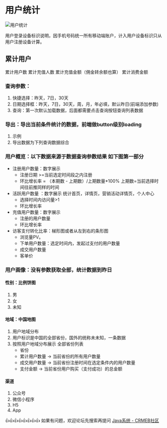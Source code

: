# 用户统计

![用户统计](https://cdn.jsdelivr.net/gh/xbdazz/mypic/img/202204011926412.png)

用户登录设备标识说明，因手机号码统一所有移动端账户，计入用户设备标识只从用户注册设备计算。
## 累计用户
累计用户数
累计充值人数
累计充值金额（佣金转余额也算）
累计消费金额

### 查询参数：
1.  快捷选择：昨天，7日，30天
2.  日期选择框：昨天，7日，30天，周，月，年必填，默认昨日(前端添加参数)
3.  查询：第一次默认加载数据，后面都需要点击查询按钮查询列表数据

### 导出：导出当前条件统计的数据，前端做button级别loading
1.  示例
2.  导出数据为下列查询数据综合

### 用户概览：以下数据来源于数据查询参数结果 如下图第一部分
*   注册用户数量：数字展示
    *   注册日期 >=当前选定时间段之内注册
    *   环比增长率 = （本期数 - 上期数）/上期数量\*100% 上期数=当前选择时间往前推同样的时间
*   活跃用户数量 ：数字展示 统计首页，详情页，营销活动详情页，个人中心
    *   选择时间内访问量>1
    *   环比增长率
*   充值用户数量：数字展示
    *   注册的用户数量
    *   环比增长率
*   访客支付转化比率：梯形图或者从左到右的条形图
    *   浏览量PV。
    *   下单用户数量：选定时间内，发起过支付的用户数量
    *   成交用户数量
    *   客单价
### 用户画像：没有参数获取全部，统计数据到昨日
#### 性别：比例饼图
1.  男
2.  女
3.  未知

#### 地域：中国地图

1.  用户地域分布
2.  用户标识是中国的全部省份，国外的统称未未知，一条数据
3.  按照用户地域分布展示 全部省份列表
    * 省份
    * 累计用户数量 -> 当前省份的所有用户数量
    * 成交用户数量 -> 当前省份注册时间在选定条件内的用户数量
    * 支付金额 -> 当前省份用户购买（支付成功）的总金额
#### 渠道
1.  公众号
2.  微信小程序
3.  H5
4.  App

👍👍👍👍👍👍👍👍 如果有问题，欢迎论坛先搜索再提问 [Java系统 - CRMEB社区](https://q.crmeb.com/?categoryId=122&sequence=0)